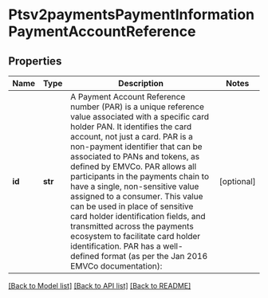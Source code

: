 # Ptsv2paymentsPaymentInformationPaymentAccountReference

## Properties
Name | Type | Description | Notes
------------ | ------------- | ------------- | -------------
**id** | **str** | A Payment Account Reference number (PAR) is a unique reference value associated with a specific card holder PAN. It identifies the card account, not just a card. PAR is a non-payment identifier that can be associated to PANs and tokens, as defined by EMVCo. PAR allows all participants in the payments chain to have a single, non-sensitive value assigned to a consumer. This value can be used in place of sensitive card holder identification fields, and transmitted across the payments ecosystem to facilitate card holder identification. PAR has a well-defined format (as per the Jan 2016 EMVCo documentation):  | [optional] 

[[Back to Model list]](../README.md#documentation-for-models) [[Back to API list]](../README.md#documentation-for-api-endpoints) [[Back to README]](../README.md)


